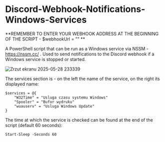 # Discord-Webhook-Notifications-Windows-Services

**REMEMBER TO ENTER YOUR WEBHOOK ADDRESS AT THE BEGINNING OF THE SCRIPT - $webhookUrl = "" **

A PowerShell script that can be run as a Windows service via NSSM - https://nssm.cc/ .
Used to send notifications to the Discord webhook if a Windows service is stopped or started.

![Zrzut ekranu 2025-05-28 233339](https://github.com/user-attachments/assets/49bd14d0-033b-4cfb-af81-4141746d8f77)

The services section is - on the left the name of the service, on the right its displayed name:

    $services = @{
        "W32Time" = "Usluga czasu systemu Windows"
        "Spooler" = "Bufor wydruku"
        "wuauserv" = "Usluga Windows Update"
    }

The time at which the service is checked can be found at the end of the script (default 60 seconds):

    Start-Sleep -Seconds 60
